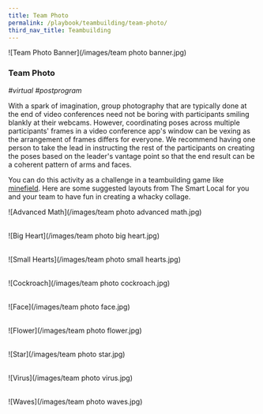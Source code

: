 ```yaml
---
title: Team Photo
permalink: /playbook/teambuilding/team-photo/
third_nav_title: Teambuilding
---
```

![Team Photo Banner](/images/team photo banner.jpg)

### Team Photo
*#virtual #postprogram*

With a spark of imagination, group photography that are typically done at the end of video conferences need not be boring with participants smiling blankly at their webcams. However, coordinating poses across multiple participants' frames in a video conference app's window can be vexing as the arrangement of frames differs for everyone. We recommend having one person to take the lead in instructing the rest of the participants on creating the poses based on the leader's vantage point so that the end result can be a coherent pattern of arms and faces. 

You can do this activity as a challenge in a teambuilding game like [minefield](/playbook/energizers/minefield/). Here are some suggested layouts from The Smart Local for you and your team to have fun in creating a whacky collage. 

![Advanced Math](/images/team photo advanced math.jpg)  
<br/>  

![Big Heart](/images/team photo big heart.jpg)  
<br/>  

![Small Hearts](/images/team photo small hearts.jpg)  
<br/>  

![Cockroach](/images/team photo cockroach.jpg)  
<br/>  

![Face](/images/team photo face.jpg)  
<br/>  

![Flower](/images/team photo flower.jpg)  
<br/>  

![Star](/images/team photo star.jpg)  
<br/>  

![Virus](/images/team photo virus.jpg)  
<br/>  

![Waves](/images/team photo waves.jpg)  
